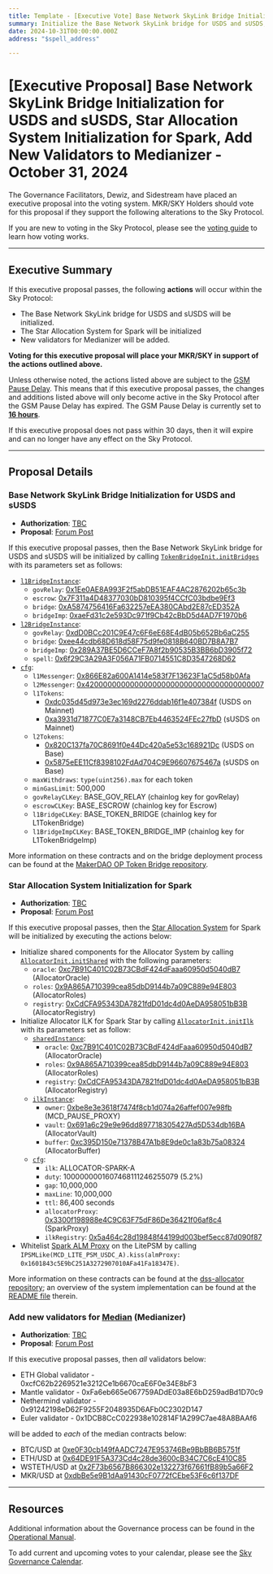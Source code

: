 ```yaml
---
title: Template - [Executive Vote] Base Network SkyLink Bridge Initialization for USDS and sUSDS, Star Allocation System Initialization for Spark, Add New Validators to Medianizer - October 31, 2024
summary: Initialize the Base Network SkyLink bridge for USDS and sUSDS, initialize the Star Allocation System for Spark, Add new validators to Medianizer.
date: 2024-10-31T00:00:00.000Z
address: "$spell_address"

---
```

# [Executive Proposal] Base Network SkyLink Bridge Initialization for USDS and sUSDS, Star Allocation System Initialization for Spark, Add New Validators to Medianizer - October 31, 2024

The Governance Facilitators, Dewiz, and Sidestream have placed an executive proposal into the voting system. MKR/SKY Holders should vote for this proposal if they support the following alterations to the Sky Protocol.

If you are new to voting in the Sky Protocol, please see the [voting guide](https://manual.makerdao.com/governance/voting-in-makerdao/on-chain-governance) to learn how voting works.

---

## Executive Summary

If this executive proposal passes, the following **actions** will occur within the Sky Protocol:

- The Base Network SkyLink bridge for USDS and sUSDS will be initialized.
- The Star Allocation System for Spark will be initialized
- New validators for Medianizer will be added.

**Voting for this executive proposal will place your MKR/SKY in support of the actions outlined above.**

Unless otherwise noted, the actions listed above are subject to the [GSM Pause Delay](https://sky-atlas.powerhouse.io/#A.1.8.2.1_Pause_Delay-a98b8227-95f6-4711-9d8d-f52cbc6ad2d0|0db30758e055). This means that if this executive proposal passes, the changes and additions listed above will only become active in the Sky Protocol after the GSM Pause Delay has expired. The GSM Pause Delay is currently set to [**16 hours**](https://sky-atlas.powerhouse.io/#A.1.8.2.1.2_Pause_Delay_Current_Value-09d2514b-3169-4755-a654-2c774456980d|0db30758e055d2d0).

If this executive proposal does not pass within 30 days, then it will expire and can no longer have any effect on the Sky Protocol.

---

## Proposal Details

### Base Network SkyLink Bridge Initialization for USDS and sUSDS

- **Authorization**: [TBC]()
- **Proposal**: [Forum Post](https://forum.sky.money/t/spell-contents-2024-10-31/25421)

If this executive proposal passes, then the Base Network SkyLink bridge for USDS and sUSDS will be initialized by calling [`TokenBridgeInit.initBridges`](https://github.com/makerdao/op-token-bridge/blob/0f935505c0dc74ce3db2a9998320a56119321814/deploy/TokenBridgeInit.sol#L63) with its parameters set as follows:

- [`l1BridgeInstance`](https://github.com/makerdao/op-token-bridge/blob/0f935505c0dc74ce3db2a9998320a56119321814/deploy/L1TokenBridgeInstance.sol#L19):
  - `govRelay`: [0x1Ee0AE8A993F2f5abDB51EAF4AC2876202b65c3b](https://etherscan.io/address/0x1Ee0AE8A993F2f5abDB51EAF4AC2876202b65c3b)
  - `escrow`: [0x7F311a4D48377030bD810395f4CCfC03bdbe9Ef3](https://etherscan.io/address/0x7F311a4D48377030bD810395f4CCfC03bdbe9Ef3)
  - `bridge`: [0xA5874756416Fa632257eEA380CAbd2E87cED352A](https://etherscan.io/address/0xA5874756416Fa632257eEA380CAbd2E87cED352A)
  - `bridgeImp`: [0xaeFd31c2e593Dc971f9Cb42cBbD5d4AD7F1970b6](https://etherscan.io/address/0xaeFd31c2e593Dc971f9Cb42cBbD5d4AD7F1970b6)
- [`l2BridgeInstance`](https://github.com/makerdao/op-token-bridge/blob/dev/deploy/L2TokenBridgeInstance.sol):
  - `govRelay`: [0xdD0BCc201C9E47c6F6eE68E4dB05b652Bb6aC255](https://basescan.org/address/0xdd0bcc201c9e47c6f6ee68e4db05b652bb6ac255)
  - `bridge`: [0xee44cdb68D618d58F75d9fe0818B640BD7B8A7B7](https://basescan.org/address/0xee44cdb68D618d58F75d9fe0818B640BD7B8A7B7)
  - `bridgeImp`: [0x289A37BE5D6CCeF7A8f2b90535B3BB6bD3905f72](https://basescan.org/address/0x289A37BE5D6CCeF7A8f2b90535B3BB6bD3905f72)
  - `spell`: [0x6f29C3A29A3F056A71FB0714551C8D3547268D62](https://basescan.org/address/0x6f29C3A29A3F056A71FB0714551C8D3547268D62)
- [`cfg`](https://github.com/makerdao/op-token-bridge/blob/0f935505c0dc74ce3db2a9998320a56119321814/deploy/TokenBridgeInit.sol#L49):
  - `l1Messenger`: [0x866E82a600A1414e583f7F13623F1aC5d58b0Afa](https://etherscan.io/address/0x866E82a600A1414e583f7F13623F1aC5d58b0Afa)
  - `l2Messenger`: [0x4200000000000000000000000000000000000007](https://basescan.org/address/0x4200000000000000000000000000000000000007)
  - `l1Tokens`:
    - [0xdc035d45d973e3ec169d2276ddab16f1e407384f](https://etherscan.io/address/0xdc035d45d973e3ec169d2276ddab16f1e407384f) (USDS on Mainnet)
    - [0xa3931d71877C0E7a3148CB7Eb4463524FEc27fbD](https://etherscan.io/token/0xa3931d71877C0E7a3148CB7Eb4463524FEc27fbD) (sUSDS on Mainnet)
  - `l2Tokens`:
    - [0x820C137fa70C8691f0e44Dc420a5e53c168921Dc](https://basescan.org/address/0x820C137fa70C8691f0e44Dc420a5e53c168921Dc) (USDS on Base)
    - [0x5875eEE11Cf8398102FdAd704C9E96607675467a](https://basescan.org/address/0x5875eEE11Cf8398102FdAd704C9E96607675467a) (sUSDS on Base)
  - `maxWithdraws`: `type(uint256).max` for each token
  - `minGasLimit`: 500,000
  - `govRelayCLKey`: BASE_GOV_RELAY (chainlog key for govRelay)
  - `escrowCLKey`: BASE_ESCROW (chainlog key for Escrow)
  - `l1BridgeCLKey`: BASE_TOKEN_BRIDGE (chainlog key for L1TokenBridge)
  - `l1BridgeImpCLKey`: BASE_TOKEN_BRIDGE_IMP (chainlog key for L1TokenBridgeImp)

More information on these contracts and on the bridge deployment process can be found at the [MakerDAO OP Token Bridge repository](https://github.com/makerdao/op-token-bridge/tree/0f935505c0dc74ce3db2a9998320a56119321814).

### Star Allocation System Initialization for Spark

- **Authorization**: [TBC]()
- **Proposal**: [Forum Post](https://forum.sky.money/t/spell-contents-2024-10-31/25421)

If this executive proposal passes, then the [Star Allocation System](https://forum.sky.money/t/star-allocation-system-framework/25325) for Spark will be initialized by executing the actions below:

- Initialize shared components for the Allocator System by calling [`AllocatorInit.initShared`](https://github.com/makerdao/dss-allocator/blob/226584d3b179d98025497815adb4ea585ea0102d/deploy/AllocatorInit.sol#L88) with the following parameters:
  - `oracle`: [0xc7B91C401C02B73CBdF424dFaaa60950d5040dB7](https://etherscan.io/address/0xc7B91C401C02B73CBdF424dFaaa60950d5040dB7) (AllocatorOracle)
  - `roles`: [0x9A865A710399cea85dbD9144b7a09C889e94E803](https://etherscan.io/address/0x9A865A710399cea85dbD9144b7a09C889e94E803) (AllocatorRoles)
  - `registry`: [0xCdCFA95343DA7821fdD01dc4d0AeDA958051bB3B](https://etherscan.io/address/0xCdCFA95343DA7821fdD01dc4d0AeDA958051bB3B) (AllocatorRegistry)
- Initialize Allocator ILK for Spark Star by calling [`AllocatorInit.initIlk`](https://github.com/makerdao/dss-allocator/blob/226584d3b179d98025497815adb4ea585ea0102d/deploy/AllocatorInit.sol#L97) with its parameters set as follow:
  - [`sharedInstance`](https://github.com/makerdao/dss-allocator/blob/226584d3b179d98025497815adb4ea585ea0102d/deploy/AllocatorInstances.sol#L19):
    - `oracle`: [0xc7B91C401C02B73CBdF424dFaaa60950d5040dB7](https://etherscan.io/address/0xc7B91C401C02B73CBdF424dFaaa60950d5040dB7) (AllocatorOracle)
    - `roles`: [0x9A865A710399cea85dbD9144b7a09C889e94E803](https://etherscan.io/address/0x9A865A710399cea85dbD9144b7a09C889e94E803) (AllocatorRoles)
    - `registry`: [0xCdCFA95343DA7821fdD01dc4d0AeDA958051bB3B](https://etherscan.io/address/0xCdCFA95343DA7821fdD01dc4d0AeDA958051bB3B) (AllocatorRegistry)
  - [`ilkInstance`](https://github.com/makerdao/dss-allocator/blob/226584d3b179d98025497815adb4ea585ea0102d/deploy/AllocatorInstances.sol#L25):
    - `owner`:  [0xbe8e3e3618f7474f8cb1d074a26affef007e98fb](https://etherscan.io/address/0xbe8e3e3618f7474f8cb1d074a26affef007e98fb) (MCD_PAUSE_PROXY)
    - `vault`: [0x691a6c29e9e96dd897718305427Ad5D534db16BA](https://etherscan.io/address/0x691a6c29e9e96dd897718305427Ad5D534db16BA) (AllocatorVault)
    - `buffer`: [0xc395D150e71378B47A1b8E9de0c1a83b75a08324](https://etherscan.io/address/0xc395D150e71378B47A1b8E9de0c1a83b75a08324) (AllocatorBuffer)
  - [`cfg`](https://github.com/makerdao/dss-allocator/blob/226584d3b179d98025497815adb4ea585ea0102d/deploy/AllocatorInit.sol#L62):
    - `ilk`: ALLOCATOR-SPARK-A
    - `duty`: 1000000001607468111246255079 (5.2%)
    - `gap`: 10,000,000
    - `maxLine`: 10,000,000
    - `ttl`: 86,400 seconds
    - `allocatorProxy`: [0x3300f198988e4C9C63F75dF86De36421f06af8c4](https://etherscan.io/address/0x3300f198988e4C9C63F75dF86De36421f06af8c4) (SparkProxy)
    - `ilkRegistry`: [0x5a464c28d19848f44199d003bef5ecc87d090f87](https://etherscan.io/address/0x5a464c28d19848f44199d003bef5ecc87d090f87)
- Whitelist [Spark ALM Proxy](https://etherscan.io/address/0x1601843c5E9bC251A3272907010AFa41Fa18347E) on the LitePSM by calling `IPSMLike(MCD_LITE_PSM_USDC_A).kiss(almProxy: 0x1601843c5E9bC251A3272907010AFa41Fa18347E)`.

More information on these contracts can be found at the [dss-allocator repository](https://github.com/makerdao/dss-allocator/tree/226584d3b179d98025497815adb4ea585ea0102d); an overview of the system implementation can be found at the [README file](https://github.com/makerdao/dss-allocator/blob/226584d3b179d98025497815adb4ea585ea0102d/README.md) therein.

### Add new validators for [Median](https://docs.makerdao.com/smart-contract-modules/oracle-module/median-detailed-documentation) (Medianizer)

- **Authorization**: [TBC]()
- **Proposal**: [Forum Post](https://forum.sky.money/t/spell-contents-2024-10-31/25421)

If this executive proposal passes, then _all_ validators below:

- ETH Global validator - 0xcfC62b2269521e3212Ce1b6670caE6F0e34E8bF3
- Mantle validator - 0xFa6eb665e067759ADdE03a8E6bD259adBd1D70c9
- Nethermind validator - 0x91242198eD62F9255F2048935D6AFb0C2302D147
- Euler validator - 0x1DCB8CcC022938e102814F1A299C7ae48A8BAAf6

will be added to _each_ of the median contracts below:

- BTC/USD at [0xe0F30cb149fAADC7247E953746Be9BbBB6B5751f](https://etherscan.io/address/0xe0F30cb149fAADC7247E953746Be9BbBB6B5751f)
- ETH/USD at [0x64DE91F5A373Cd4c28de3600cB34C7C6cE410C85](https://etherscan.io/address/0x64DE91F5A373Cd4c28de3600cB34C7C6cE410C85)
- WSTETH/USD at [0x2F73b6567B866302e132273f67661fB89b5a66F2](https://etherscan.io/address/0x2F73b6567B866302e132273f67661fB89b5a66F2)
- MKR/USD at [0xdbBe5e9B1dAa91430cF0772fCEbe53F6c6f137DF](https://etherscan.io/address/0xdbBe5e9B1dAa91430cF0772fCEbe53F6c6f137DF)

---

## Resources

Additional information about the Governance process can be found in the [Operational Manual](https://manual.makerdao.com).

To add current and upcoming votes to your calendar, please see the [Sky Governance Calendar](https://manual.makerdao.com/makerdao/calendars/governance-calendar).
